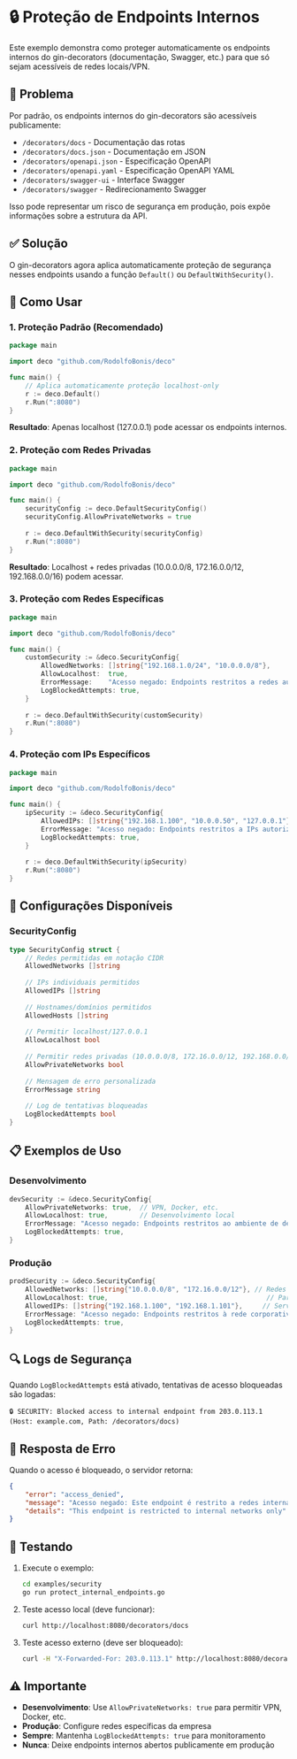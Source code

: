 # 🔒 Proteção de Endpoints Internos

Este exemplo demonstra como proteger automaticamente os endpoints internos do gin-decorators (documentação, Swagger, etc.) para que só sejam acessíveis de redes locais/VPN.

## 🎯 Problema

Por padrão, os endpoints internos do gin-decorators são acessíveis publicamente:

- `/decorators/docs` - Documentação das rotas
- `/decorators/docs.json` - Documentação em JSON
- `/decorators/openapi.json` - Especificação OpenAPI
- `/decorators/openapi.yaml` - Especificação OpenAPI YAML
- `/decorators/swagger-ui` - Interface Swagger
- `/decorators/swagger` - Redirecionamento Swagger

Isso pode representar um risco de segurança em produção, pois expõe informações sobre a estrutura da API.

## ✅ Solução

O gin-decorators agora aplica automaticamente proteção de segurança nesses endpoints usando a função `Default()` ou `DefaultWithSecurity()`.

## 🚀 Como Usar

### 1. Proteção Padrão (Recomendado)

```go
package main

import deco "github.com/RodolfoBonis/deco"

func main() {
    // Aplica automaticamente proteção localhost-only
    r := deco.Default()
    r.Run(":8080")
}
```

**Resultado**: Apenas localhost (127.0.0.1) pode acessar os endpoints internos.

### 2. Proteção com Redes Privadas

```go
package main

import deco "github.com/RodolfoBonis/deco"

func main() {
    securityConfig := deco.DefaultSecurityConfig()
    securityConfig.AllowPrivateNetworks = true
    
    r := deco.DefaultWithSecurity(securityConfig)
    r.Run(":8080")
}
```

**Resultado**: Localhost + redes privadas (10.0.0.0/8, 172.16.0.0/12, 192.168.0.0/16) podem acessar.

### 3. Proteção com Redes Específicas

```go
package main

import deco "github.com/RodolfoBonis/deco"

func main() {
    customSecurity := &deco.SecurityConfig{
        AllowedNetworks: []string{"192.168.1.0/24", "10.0.0.0/8"},
        AllowLocalhost:  true,
        ErrorMessage:    "Acesso negado: Endpoints restritos a redes autorizadas",
        LogBlockedAttempts: true,
    }
    
    r := deco.DefaultWithSecurity(customSecurity)
    r.Run(":8080")
}
```

### 4. Proteção com IPs Específicos

```go
package main

import deco "github.com/RodolfoBonis/deco"

func main() {
    ipSecurity := &deco.SecurityConfig{
        AllowedIPs: []string{"192.168.1.100", "10.0.0.50", "127.0.0.1"},
        ErrorMessage: "Acesso negado: Endpoints restritos a IPs autorizados",
        LogBlockedAttempts: true,
    }
    
    r := deco.DefaultWithSecurity(ipSecurity)
    r.Run(":8080")
}
```

## 🔧 Configurações Disponíveis

### SecurityConfig

```go
type SecurityConfig struct {
    // Redes permitidas em notação CIDR
    AllowedNetworks []string
    
    // IPs individuais permitidos
    AllowedIPs []string
    
    // Hostnames/domínios permitidos
    AllowedHosts []string
    
    // Permitir localhost/127.0.0.1
    AllowLocalhost bool
    
    // Permitir redes privadas (10.0.0.0/8, 172.16.0.0/12, 192.168.0.0/16)
    AllowPrivateNetworks bool
    
    // Mensagem de erro personalizada
    ErrorMessage string
    
    // Log de tentativas bloqueadas
    LogBlockedAttempts bool
}
```

## 📋 Exemplos de Uso

### Desenvolvimento

```go
devSecurity := &deco.SecurityConfig{
    AllowPrivateNetworks: true,  // VPN, Docker, etc.
    AllowLocalhost: true,        // Desenvolvimento local
    ErrorMessage: "Acesso negado: Endpoints restritos ao ambiente de desenvolvimento",
    LogBlockedAttempts: true,
}
```

### Produção

```go
prodSecurity := &deco.SecurityConfig{
    AllowedNetworks: []string{"10.0.0.0/8", "172.16.0.0/12"}, // Redes da empresa
    AllowLocalhost: true,                                        // Para debugging
    AllowedIPs: []string{"192.168.1.100", "192.168.1.101"},     // Servidores de monitoramento
    ErrorMessage: "Acesso negado: Endpoints restritos à rede corporativa",
    LogBlockedAttempts: true,
}
```

## 🔍 Logs de Segurança

Quando `LogBlockedAttempts` está ativado, tentativas de acesso bloqueadas são logadas:

```
🔒 SECURITY: Blocked access to internal endpoint from 203.0.113.1 (Host: example.com, Path: /decorators/docs)
```

## 🚫 Resposta de Erro

Quando o acesso é bloqueado, o servidor retorna:

```json
{
    "error": "access_denied",
    "message": "Acesso negado: Este endpoint é restrito a redes internas",
    "details": "This endpoint is restricted to internal networks only"
}
```

## 🧪 Testando

1. Execute o exemplo:
   ```bash
   cd examples/security
   go run protect_internal_endpoints.go
   ```

2. Teste acesso local (deve funcionar):
   ```bash
   curl http://localhost:8080/decorators/docs
   ```

3. Teste acesso externo (deve ser bloqueado):
   ```bash
   curl -H "X-Forwarded-For: 203.0.113.1" http://localhost:8080/decorators/docs
   ```

## ⚠️ Importante

- **Desenvolvimento**: Use `AllowPrivateNetworks: true` para permitir VPN, Docker, etc.
- **Produção**: Configure redes específicas da empresa
- **Sempre**: Mantenha `LogBlockedAttempts: true` para monitoramento
- **Nunca**: Deixe endpoints internos abertos publicamente em produção 